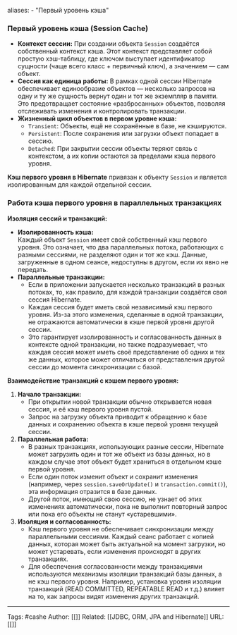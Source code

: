 aliases: 
	- "Первый уровень кэша"
### Первый уровень кэша (Session Cache)
- **Контекст сессии:** При создании объекта `Session` создаётся собственный контекст кэша. Этот контекст представляет собой простую хэш-таблицу, где ключом выступает идентификатор сущности (чаще всего класс + первичный ключ), а значением — сам объект.
- **Сессия как единица работы:** В рамках одной сессии Hibernate обеспечивает единообразие объектов — несколько запросов на одну и ту же сущность вернут один и тот же экземпляр в памяти. Это предотвращает состояние «разбросанных» объектов, позволяя отслеживать изменения и контролировать транзакции.
- **Жизненный цикл объектов в первом уровне кэша:**
    - `Transient`: Объекты, ещё не сохранённые в базе, не кэшируются.
    - `Persistent`: После сохранения или загрузки объект попадает в сессию.
    - `Detached`: При закрытии сессии объекты теряют связь с контекстом, а их копии остаются за пределами кэша первого уровня.

**Кэш первого уровня в Hibernate** привязан к объекту `Session` и является изолированным для каждой отдельной сессии.
### Работа кэша первого уровня в параллельных транзакциях
**Изоляция сессий и транзакций:**
- **Изолированность кэша:**  
    Каждый объект `Session` имеет свой собственный кэш первого уровня. Это означает, что два параллельных потока, работающих с разными сессиями, не разделяют один и тот же кэш. Данные, загруженные в одном сеансе, недоступны в другом, если их явно не передать.
- **Параллельные транзакции:**
    - Если в приложении запускается несколько транзакций в разных потоках, то, как правило, для каждой транзакции создаётся своя сессия Hibernate.
    - Каждая сессия будет иметь свой независимый кэш первого уровня. Из-за этого изменения, сделанные в одной транзакции, не отражаются автоматически в кэше первой уровня другой сессии.
    - Это гарантирует изолированность и согласованность данных в контексте одной транзакции, но также подразумевает, что каждая сессия может иметь своё представление об одних и тех же данных, которое может отличаться от представления другой сессии до момента синхронизации с базой.

**Взаимодействие транзакций с кэшем первого уровня:**
1. **Начало транзакции:**
    - При открытии новой транзакции обычно открывается новая сессия, и её кэш первого уровня пустой.
    - Запрос на загрузку объекта приводит к обращению к базе данных и сохранению объекта в кэше первой уровня текущей сессии.
2. **Параллельная работа:**
    - В разных транзакциях, использующих разные сессии, Hibernate может загрузить один и тот же объект из базы данных, но в каждом случае этот объект будет храниться в отдельном кэше первой уровня.
    - Если один поток изменит объект и сохранит изменения (например, через `session.saveOrUpdate()` и `transaction.commit()`), эта информация отразится в базе данных.
    - Другой поток, имеющий свою сессию, не узнает об этих изменениях автоматически, пока не выполнит повторный запрос или пока его объекты не станут «устаревшими».
3. **Изоляция и согласованность:**
    - Кэш первого уровня не обеспечивает синхронизации между параллельными сессиями. Каждый сеанс работает с копией данных, которая может быть актуальной на момент загрузки, но может устаревать, если изменения происходят в других транзакциях.
    - Для обеспечения согласованности между транзакциями используются механизмы изоляции транзакций базы данных, а не кэш первого уровня. Например, установка уровня изоляции транзакций (READ COMMITTED, REPEATABLE READ и т.д.) влияет на то, как запросы видят изменения других транзакций.


---
Tags: #cashe
Author: [[]]
Related: [[JDBC, ORM, JPA and Hibernate]]
URL: [[]]